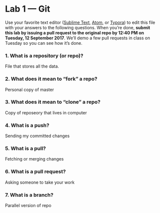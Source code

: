 # Lab 1 — Git

Use your favorite text editor ([Sublime Text](https://www.sublimetext.com/), [Atom](https://atom.io/), or [Typora](https://typora.io/)) to edit this file with your answers to the following questions. When you’re done, **submit this lab by issuing a pull request to the original repo by 12:40 PM on Tuesday, 12 September 2017**. We’ll demo a few pull requests in class on Tuesday so you can see how it’s done.

### 1. What is a repository (or repo)?
File that stores all the data.

### 2. What does it mean to “fork” a repo?
Personal copy of master 

### 3. What does it mean to “clone” a repo?
Copy of reposeory that lives in computer

### 4. What is a push?
Sending my committed changes

### 5. What is a pull?
Fetching or merging changes

### 6. What is a pull request?
Asking someone to take your work

### 7. What is a branch?
Parallel version of repo
